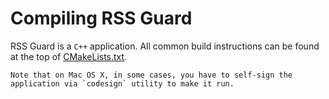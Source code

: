 Compiling RSS Guard
===================
RSS Guard is a `C++` application. All common build instructions can be found at the top of [CMakeLists.txt](https://github.com/martinrotter/rssguard/blob/master/CMakeLists.txt).

```{warning}
Note that on Mac OS X, in some cases, you have to self-sign the application via `codesign` utility to make it run.
```